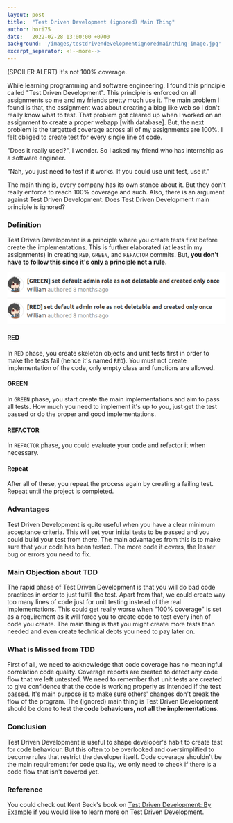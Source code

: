 ```yaml
---
layout: post
title:  "Test Driven Development (ignored) Main Thing"
author: hori75
date:   2022-02-28 13:00:00 +0700
background: '/images/testdrivendevelopmentignoredmainthing-image.jpg'
excerpt_separator: <!--more-->
---
```


(SPOILER ALERT) It's not 100% coverage.
<!--more-->


While learning programming and software engineering, I found this principle called "Test Driven Development".
This principle is enforced on all assignments so me and my friends pretty much use it.
The main problem I found is that, the assignment was about creating a blog like web so I don't really know what to test.
That problem got cleared up when I worked on an assignment to create a proper webapp [with database].
But, the next problem is the targetted coverage across all of my assignments are 100%.
I felt obliged to create test for every single line of code.

"Does it really used?", I wonder. So I asked my friend who has internship as a software engineer.

"Nah, you just need to test if it works. If you could use unit test, use it."

The main thing is, every company has its own stance about it.
But they don't really enforce to reach 100% coverage and such.
Also, there is an argument against Test Driven Development.
Does Test Driven Development main principle is ignored?

### Definition

Test Driven Development is a principle where you create tests first before create the implementations.
This is further elaborated (at least in my assignments) in creating `RED`, `GREEN`, and `REFACTOR` commits.
But, **you don't have to follow this since it's only a principle not a rule.**
 
![TDD commits](/images/tdd-example.png)

#### RED

In `RED` phase, you create skeleton objects and unit tests first in order to make the tests fail (hence it's named `RED`).
You must not create implementation of the code, only empty class and functions are allowed.

#### GREEN

In `GREEN` phase, you start create the main implementations and aim to pass all tests.
How much you need to implement it's up to you, just get the test passed or do the proper and good implementations.

#### REFACTOR

In `REFACTOR` phase, you could evaluate your code and refactor it when necessary.

#### Repeat

After all of these, you repeat the process again by creating a failing test. Repeat until the project is completed.

### Advantages

Test Driven Development is quite useful when you have a clear minimum acceptance criteria. 
This will set your initial tests to be passed and you could build your test from there.
The main advantages from this is to make sure that your code has been tested.
The more code it covers, the lesser bug or errors you need to fix.

### Main Objection about TDD

The rapid phase of Test Driven Development is that you will do bad code practices in order to just fulfill the test.
Apart from that, we could create way too many lines of code just for unit testing instead of the real implementations.
This could get really worse when "100% coverage" is set as a requirement as it will force you to create code to test every inch of code you create.
The main thing is that you might create more tests than needed and even create technical debts you need to pay later on.

### What is Missed from TDD

First of all, we need to acknowledge that code coverage has no meaningful correlation code quality.
Coverage reports are created to detect any code flow that we left untested.
We need to remember that unit tests are created to give confidence that the code is working properly as intended if the test passed.
It's main purpose is to make sure others' changes don't break the flow of the program.
The (ignored) main thing is Test Driven Development should be done to test **the code behaviours, not all the implementations**.

### Conclusion

Test Driven Development is useful to shape developer's habit to create test for code behaviour.
But this often to be overlooked and oversimplified to become rules that restrict the developer itself.
Code coverage shouldn't be the main requirement for code quality, we only need to check if there is a code flow that isn't covered yet.

### Reference

You could check out Kent Beck's book on [Test Driven Development: By Example](https://www.amazon.com/Test-Driven-Development-Kent-Beck/dp/0321146530)
if you would like to learn more on Test Driven Development.
